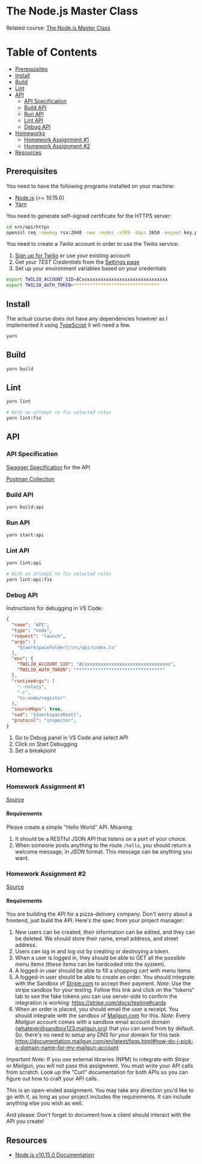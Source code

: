 # The Node.js Master Class

Related course: [The Node.js Master Class](https://pirple.thinkific.com/courses/the-nodejs-master-class)

Table of Contents
=================

* [Prerequisites](#prerequisites)
* [Install](#install)
* [Build](#build)
* [Lint](#lint)
* [API](#api)
  * [API Specification](#api-specification)
  * [Build API](#build-api)
  * [Run API](#run-api)
  * [Lint API](#lint-api)
  * [Debug API](#debug-api)
* [Homeworks](#homeworks)
  * [Homework Assignment #1](#homework-assignment-#1)
  * [Homework Assignment #2](#homework-assignment-#2)
* [Resources](#resources)

## Prerequisites

You need to have the following programs installed on your machine:
- [Node.js](https://nodejs.org/) (>= 10.15.0)
- [Yarn](https://yarnpkg.com/)

You need to generate self-signed certificate for the HTTPS server:

```sh
cd src/api/https
openssl req -newkey rsa:2048 -new -nodes -x509 -days 3650 -keyout key.pem -out cert.pem
```

You need to create a _Twilio_ account in order to use the Twilio service:

1. [Sign up for Twilio](https://www.twilio.com/try-twilio) or use your existing account
2. Get your _TEST Credentials_ from the [Settings page](https://www.twilio.com/console/project/settings)
3. Set up your environment variables based on your credentials

```sh                                                                   
export TWILIO_ACCOUNT_SID=ACxxxxxxxxxxxxxxxxxxxxxxxxxxxxxxxx
export TWILIO_AUTH_TOKEN=********************************
```

## Install

The actual course does not have any dependencies however as I implemented it using [TypeScript](https://www.typescriptlang.org/) it will need a few.

```sh
yarn
```

## Build

```sh
yarn build
```

## Lint

```sh
yarn lint

# With an attempt to fix selected rules
yarn lint:fix
```

## API

### API Specification

[Swagger Specification](src/api/api.yaml) for the API

[Postman Collection](src/api/api.postman_collection.json)

### Build API

```sh
yarn build:api
```

### Run API

```sh
yarn start:api
```

### Lint API

```sh
yarn lint:api

# With an attempt to fix selected rules
yarn lint:api:fix
```

### Debug API

Instructions for debugging in VS Code:

```json
{
  "name": "API",
  "type": "node",
  "request": "launch",
  "args": [
    "${workspaceFolder}/src/api/index.ts"
  ],
  "env": {
    "TWILIO_ACCOUNT_SID": "ACxxxxxxxxxxxxxxxxxxxxxxxxxxxxxxxx",
    "TWILIO_AUTH_TOKEN": "********************************"
  },
  "runtimeArgs": [
    "--nolazy",
    "-r",
    "ts-node/register"
  ],
  "sourceMaps": true,
  "cwd": "${workspaceRoot}",
  "protocol": "inspector",
}
```

1. Go to Debug panel in VS Code and select _API_
2. Click on Start Debugging
3. Set a breakpoint

## Homeworks

### Homework Assignment #1

[Source](src/hello-world-api/README.md)

#### Requirements

Please create a simple "Hello World" API. Meaning:

1. It should be a RESTful JSON API that listens on a port of your choice. 
2. When someone posts anything to the route `/hello`, you should return a welcome message, in _JSON_ format. This message can be anything you want. 

### Homework Assignment #2

[Source](src/pizza-delivery-api/README.md)

#### Requirements

You are building the API for a pizza-delivery company. Don't worry about a frontend, just build the API. Here's the spec from your project manager: 

1. New users can be created, their information can be edited, and they can be deleted. We should store their name, email address, and street address.
2. Users can log in and log out by creating or destroying a token.
3. When a user is logged in, they should be able to GET all the possible menu items (these items can be hardcoded into the system). 
4. A logged-in user should be able to fill a shopping cart with menu items
5. A logged-in user should be able to create an order. You should integrate with the Sandbox of [Stripe.com](https://stripe.com/gb) to accept their payment.
_Note_: Use the stripe sandbox for your testing. Follow this link and click on the "tokens" tab to see the fake tokens you can use server-side to confirm the integration is working: https://stripe.com/docs/testing#cards
6. When an order is placed, you should email the user a receipt. You should integrate with the sandbox of [Mailgun.com](https://www.mailgun.com/) for this.
_Note_: Every _Mailgun_ account comes with a sandbox email account domain (whatever@sandbox123.mailgun.org) that you can send from by default. So, there's no need to setup any DNS for your domain for this task https://documentation.mailgun.com/en/latest/faqs.html#how-do-i-pick-a-domain-name-for-my-mailgun-account

_Important Note_: If you use external libraries (NPM) to integrate with _Stripe_ or _Mailgun_, you will not pass this assignment. You must write your API calls from scratch. Look up the "Curl" documentation for both APIs so you can figure out how to craft your API calls. 

This is an open-ended assignment. You may take any direction you'd like to go with it, as long as your project includes the requirements. It can include anything else you wish as well. 

And please: Don't forget to document how a client should interact with the API you create!

## Resources

- [Node.js v10.15.0 Documentation](https://nodejs.org/dist/latest-v10.x/docs/api/)